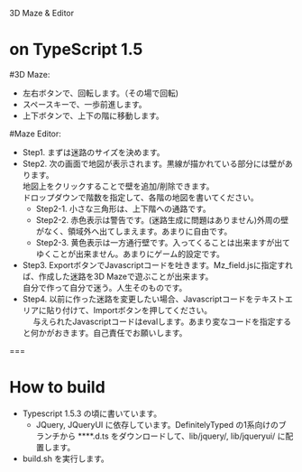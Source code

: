 3D Maze & Editor

on TypeScript 1.5
===
#3D Maze:  
* 左右ボタンで、回転します。（その場で回転)
* スペースキーで、一歩前進します。
* 上下ボタンで、上下の階に移動します。

#Maze Editor:
* Step1. まずは迷路のサイズを決めます。
* Step2. 次の画面で地図が表示されます。黒線が描かれている部分には壁があります。  
        地図上をクリックすることで壁を追加/削除できます。  
		ドロップダウンで階数を指定して、各階の地図を書いてください。
  * Step2-1. 小さな三角形は、上下階への通路です。
  * Step2-2. 赤色表示は警告です。(迷路生成に問題はありません)外周の壁がなく、領域外へ出てしまえます。あまりに自由です。
  * Step2-3. 黄色表示は一方通行壁です。入ってくることは出来ますが出てゆくことが出来ません。あまりにゲーム的設定です。
* Step3. ExportボタンでJavascriptコードを吐きます。Mz_field.jsに指定すれば、作成した迷路を3D Mazeで遊ぶことが出来ます。  
        自分で作って自分で迷う。人生そのものです。
* Step4. 以前に作った迷路を変更したい場合、Javascriptコードをテキストエリアに貼り付けて、Importボタンを押してください。  
 　      与えられたJavascriptコードはevalします。あまり変なコードを指定すると何かがおきます。自己責任でお願いします。

===
# How to build
* Typescript 1.5.3 の頃に書いています。
  * JQuery, JQueryUI に依存しています。DefinitelyTyped の1系向けのブランチから ****.d.ts をダウンロードして、lib/jquery/, lib/jqueryui/ に配置します。
* build.sh を実行します。
